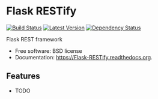 # Flask RESTify

[![Build Status](https://travis-ci.org/cllu/Flask-RESTify.svg?branch=master)](https://travis-ci.org/cllu/Flask-RESTify)
[![Latest Version](https://pypip.in/version/Flask-RESTify/badge.svg)](https://pypi.python.org/pypi/Flask-RESTify/)
[![Dependency Status](https://gemnasium.com/cllu/Flask-RESTify.svg)](https://gemnasium.com/cllu/Flask-RESTify)


Flask REST framework

* Free software: BSD license
* Documentation: https://Flask-RESTify.readthedocs.org.

Features
--------

* TODO
